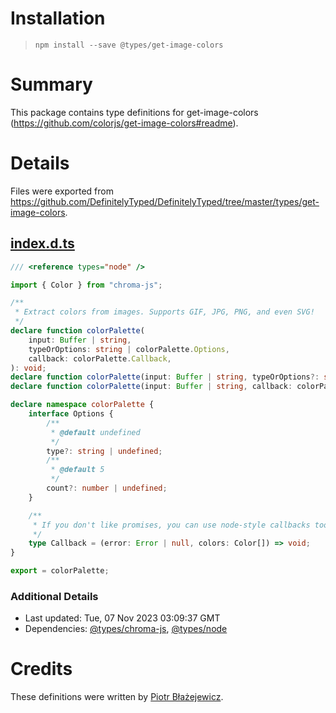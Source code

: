 # Installation
> `npm install --save @types/get-image-colors`

# Summary
This package contains type definitions for get-image-colors (https://github.com/colorjs/get-image-colors#readme).

# Details
Files were exported from https://github.com/DefinitelyTyped/DefinitelyTyped/tree/master/types/get-image-colors.
## [index.d.ts](https://github.com/DefinitelyTyped/DefinitelyTyped/tree/master/types/get-image-colors/index.d.ts)
````ts
/// <reference types="node" />

import { Color } from "chroma-js";

/**
 * Extract colors from images. Supports GIF, JPG, PNG, and even SVG!
 */
declare function colorPalette(
    input: Buffer | string,
    typeOrOptions: string | colorPalette.Options,
    callback: colorPalette.Callback,
): void;
declare function colorPalette(input: Buffer | string, typeOrOptions?: string | colorPalette.Options): Promise<Color[]>;
declare function colorPalette(input: Buffer | string, callback: colorPalette.Callback): void;

declare namespace colorPalette {
    interface Options {
        /**
         * @default undefined
         */
        type?: string | undefined;
        /**
         * @default 5
         */
        count?: number | undefined;
    }

    /**
     * If you don't like promises, you can use node-style callbacks too
     */
    type Callback = (error: Error | null, colors: Color[]) => void;
}

export = colorPalette;

````

### Additional Details
 * Last updated: Tue, 07 Nov 2023 03:09:37 GMT
 * Dependencies: [@types/chroma-js](https://npmjs.com/package/@types/chroma-js), [@types/node](https://npmjs.com/package/@types/node)

# Credits
These definitions were written by [Piotr Błażejewicz](https://github.com/peterblazejewicz).
